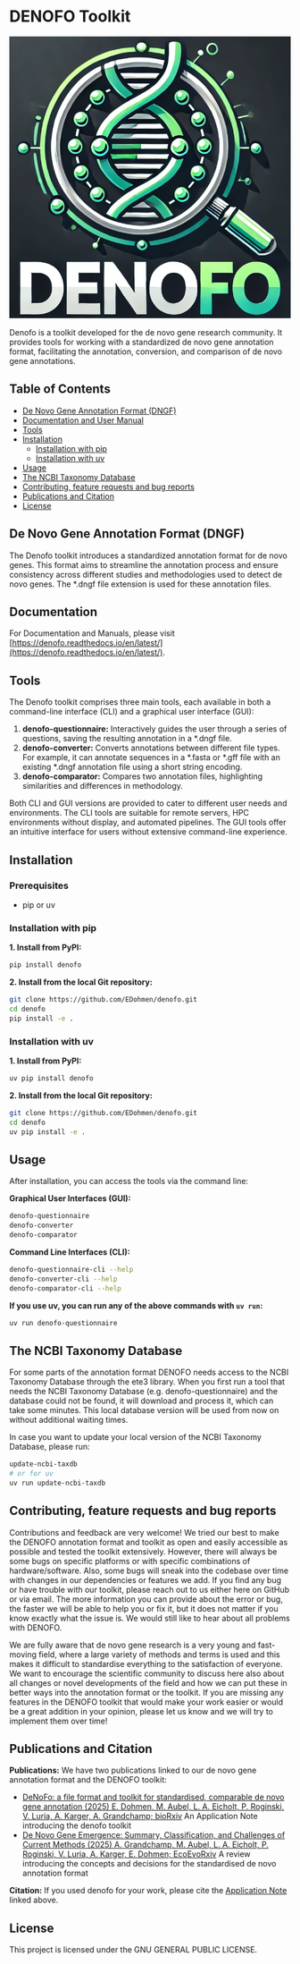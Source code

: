 # DENOFO Toolkit

[![Denofo Logo](https://raw.githubusercontent.com/EDohmen/denofo/main/denofo/static/denofo-logo.jpg)](https://github.com/EDohmen/denofo)

Denofo is a toolkit developed for the de novo gene research community. It provides tools for working with a standardized de novo gene annotation format, facilitating the annotation, conversion, and comparison of de novo gene annotations.

## Table of Contents

- [De Novo Gene Annotation Format (DNGF)](#de-novo-gene-annotation-format-dngf)
- [Documentation and User Manual](#documentation)
- [Tools](#tools)
- [Installation](#installation)
  - [Installation with pip](#installation-with-pip)
  - [Installation with uv](#installation-with-uv)
- [Usage](#usage)
- [The NCBI Taxonomy Database](#the-ncbi-taxonomy-database)
- [Contributing, feature requests and bug reports](#contributing-feature-requests-and-bug-reports)
- [Publications and Citation](#publications-and-citation)
- [License](#license)

## De Novo Gene Annotation Format (DNGF)

The Denofo toolkit introduces a standardized annotation format for de novo genes. This format aims to streamline the annotation process and ensure consistency across different studies and methodologies used to detect de novo genes. The *.dngf file extension is used for these annotation files.

## Documentation
For Documentation and Manuals, please visit [https://denofo.readthedocs.io/en/latest/](https://denofo.readthedocs.io/en/latest/).

## Tools

The Denofo toolkit comprises three main tools, each available in both a command-line interface (CLI) and a graphical user interface (GUI):

1.  **denofo-questionnaire:** Interactively guides the user through a series of questions, saving the resulting annotation in a *.dngf file.
2.  **denofo-converter:** Converts annotations between different file types. For example, it can annotate sequences in a *.fasta or *.gff file with an existing *.dngf annotation file using a short string encoding.
3.  **denofo-comparator:** Compares two annotation files, highlighting similarities and differences in methodology.

Both CLI and GUI versions are provided to cater to different user needs and environments. The CLI tools are suitable for remote servers, HPC environments without display, and automated pipelines. The GUI tools offer an intuitive interface for users without extensive command-line experience.

## Installation

### Prerequisites

*   pip or uv

### Installation with pip

**1. Install from PyPI:**

```bash
pip install denofo
```

**2. Install from the local Git repository:**

```bash
git clone https://github.com/EDohmen/denofo.git
cd denofo
pip install -e .
```

### Installation with uv

**1. Install from PyPI:**
```bash
uv pip install denofo
```

**2. Install from the local Git repository:**

```bash
git clone https://github.com/EDohmen/denofo.git
cd denofo
uv pip install -e .
```

## Usage

After installation, you can access the tools via the command line:


**Graphical User Interfaces (GUI):**

```bash
denofo-questionnaire
denofo-converter
denofo-comparator
```

**Command Line Interfaces (CLI):**

```bash
denofo-questionnaire-cli --help
denofo-converter-cli --help
denofo-comparator-cli --help
```

**If you use uv, you can run any of the above commands with `uv run`:**
```bash
uv run denofo-questionnaire
```

## The NCBI Taxonomy Database

For some parts of the annotation format DENOFO needs access to the NCBI Taxonomy Database
through the ete3 library. When you first run a tool that needs the NCBI Taxonomy Database
(e.g. denofo-questionnaire) and the database could not be found, it will download
and process it, which can take some minutes. This local database version will be used from
now on without additional waiting times.

In case you want to update your local version of the NCBI Taxonomy Database, please run:

```bash
update-ncbi-taxdb
# or for uv
uv run update-ncbi-taxdb
```

## Contributing, feature requests and bug reports

Contributions and feedback are very welcome! We tried our best to make the DENOFO
annotation format and toolkit as open and easily accessible as possible and tested
the toolkit extensively. However, there will always be some bugs on specific platforms
or with specific combinations of hardware/software. Also, some bugs will sneak into the 
codebase over time with changes in our dependencies or features we add.
If you find any bug or have trouble with our toolkit, please reach out to us either
here on GitHub or via email. The more information you can provide about the error or bug,
the faster we will be able to help you or fix it, but it does not matter if you know
exactly what the issue is. We would still like to hear about all problems with DENOFO.

We are fully aware that de novo gene research is a very young and fast-moving field,
where a large variety of methods and terms is used and this makes it difficult to
standardise everything to the satisfaction of everyone. We want to encourage the 
scientific community to discuss here also about all changes or novel developments
of the field and how we can put these in better ways into the annotation format
or the toolkit. If you are missing any features in the DENOFO toolkit that would
make your work easier or would be a great addition in your opinion, please let us 
know and we will try to implement them over time!


## Publications and Citation

**Publications:**
We have two publications linked to our de novo gene annotation format and the DENOFO 
toolkit:

- [DeNoFo: a file format and toolkit for standardised, comparable de novo gene annotation (2025) E. Dohmen, M. Aubel, L. A. Eicholt, P. Roginski, V. Luria, A. Karger, A. Grandchamp; bioRxiv](https://doi.org/10.1101/2025.03.31.644673) An Application Note introducing the 
denofo toolkit
- [De Novo Gene Emergence: Summary, Classification, and Challenges of Current Methods (2025) A. Grandchamp, M. Aubel, L. A. Eicholt, P. Roginski, V. Luria, A. Karger, E. Dohmen; EcoEvoRxiv](https://doi.org/10.32942/X2DP88) A review introducing the concepts and decisions
for the standardised de novo annotation format

**Citation:**
If you used denofo for your work, please cite the [Application Note](https://doi.org/10.1101/2025.03.31.644673) linked above.

## License

This project is licensed under the GNU GENERAL PUBLIC LICENSE.
